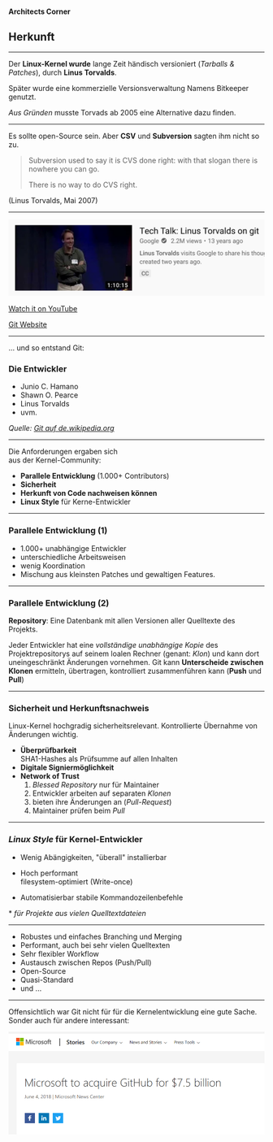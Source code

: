 #### Architects Corner

## Herkunft

---


Der **Linux-Kernel wurde** lange Zeit händisch versioniert (*Tarballs & Patches*),
durch **Linus Torvalds**.

Später wurde eine kommerzielle Versionsverwaltung Namens Bitkeeper genutzt.

*Aus Gründen* musste Torvads ab 2005 eine Alternative dazu finden.


---


Es sollte open-Source sein. Aber **CSV** und
**Subversion** sagten ihm nicht so zu.

> Subversion used to say it is CVS done right:
> with that slogan there is nowhere you can go.
>
> There is no way to do CVS right.

(Linus Torvalds, Mai 2007)


---


![Torvalds Git Talk](torvalds-tech-talk-on-git.png)

[Watch it on YouTube](https://www.youtube.com/watch?v=4XpnKHJAok8)

[Git Website](https://git-scm.com/)


---


... und so entstand Git:

### Die Entwickler

 * Junio C. Hamano
 * Shawn O. Pearce
 * Linus Torvalds
 * uvm.

*Quelle: [Git auf de.wikipedia.org](https://de.wikipedia.org/wiki/Git)*


---


Die Anforderungen ergaben sich  
aus der Kernel-Community:

 * **Parallele Entwicklung** (1.000+ Contributors)
 * **Sicherheit**
 * **Herkunft von Code nachweisen können**
 * **Linux Style** für Kerne-Entwickler


---


### Parallele Entwicklung (1)

 * 1.000+ unabhängige Entwickler
 * unterschiedliche Arbeitsweisen
 * wenig Koordination
 * Mischung aus kleinsten Patches und gewaltigen Features.

---


### Parallele Entwicklung (2)

**Repository**: Eine Datenbank mit allen Versionen aller Quelltexte des Projekts.

Jeder Entwickler hat eine *vollständige unabhängige Kopie* des Projektrepositorys auf seinem loalen Rechner (genant: *Klon*) und kann dort uneingeschränkt Änderungen vornehmen. Git kann **Unterscheide zwischen Klonen** ermitteln, übertragen, kontrolliert zusammenführen kann (**Push** und **Pull**)


---


### Sicherheit und Herkunftsnachweis

Linux-Kernel hochgradig sicherheitsrelevant. Kontrollierte Übernahme von Änderungen wichtig.

 * **Überprüfbarkeit**  
   SHA1-Hashes als Prüfsumme auf allen Inhalten
 * **Digitale Signiermöglichkeit**
 * **Network of Trust**
   1. *Blessed Repository* nur für Maintainer
   2. Entwickler arbeiten auf separaten *Klonen*
   3. bieten ihre Änderungen an (*Pull-Request*) 
   4. Maintainer prüfen beim *Pull* 


---


### *Linux Style* für Kernel-Entwickler

 * Wenig Abängigkeiten, "überall" installierbar

 * Hoch performant  
   filesystem-optimiert (Write-once)

 * Automatisierbar
   stabile Kommandozeilenbefehle

\* *für Projekte aus vielen Quelltextdateien*


---


  * Robustes und einfaches Branching und Merging
  * Performant, auch bei sehr vielen Quelltexten
  * Sehr flexibler Workflow
  * Austausch zwischen Repos (Push/Pull)
  * Open-Source
  * Quasi-Standard  
  * und ...


---


Offensichtlich war Git nicht für für die Kernelentwicklung eine gute Sache. Sonder auch für andere interessant:

![Microsoft buys GitHub](microsoft-buys-github.png)


